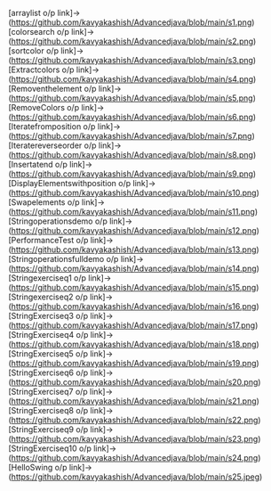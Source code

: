 [arraylist o/p link]->(https://github.com/kavyakashish/Advancedjava/blob/main/s1.png)
[colorsearch o/p link]->(https://github.com/kavyakashish/Advancedjava/blob/main/s2.png)
[sortcolor o/p link]->(https://github.com/kavyakashish/Advancedjava/blob/main/s3.png)
[Extractcolors o/p link]->(https://github.com/kavyakashish/Advancedjava/blob/main/s4.png)
[Removenthelement o/p link]->(https://github.com/kavyakashish/Advancedjava/blob/main/s5.png)
[RemoveColors o/p link]->(https://github.com/kavyakashish/Advancedjava/blob/main/s6.png)
[Iteratefromposition o/p link]->(https://github.com/kavyakashish/Advancedjava/blob/main/s7.png)
[Iteratereverseorder o/p link]->(https://github.com/kavyakashish/Advancedjava/blob/main/s8.png)
[Insertatend o/p link]->(https://github.com/kavyakashish/Advancedjava/blob/main/s9.png)
[DisplayElementswithposition o/p link]->(https://github.com/kavyakashish/Advancedjava/blob/main/s10.png)
[Swapelements o/p link]->(https://github.com/kavyakashish/Advancedjava/blob/main/s11.png)
[Stringoperationsdemo o/p link]->(https://github.com/kavyakashish/Advancedjava/blob/main/s12.png)
[PerformanceTest o/p link]->(https://github.com/kavyakashish/Advancedjava/blob/main/s13.png)
[Stringoperationsfulldemo o/p link]->(https://github.com/kavyakashish/Advancedjava/blob/main/s14.png)
[Stringexerciseq1 o/p link]->(https://github.com/kavyakashish/Advancedjava/blob/main/s15.png)
[Stringexerciseq2 o/p link]->(https://github.com/kavyakashish/Advancedjava/blob/main/s16.png)
[StringExerciseq3 o/p link]->(https://github.com/kavyakashish/Advancedjava/blob/main/s17.png)
[StringExerciseq4 o/p link]->(https://github.com/kavyakashish/Advancedjava/blob/main/s18.png)
[StringExerciseq5 o/p link]->(https://github.com/kavyakashish/Advancedjava/blob/main/s19.png)
[StringExerciseq6 o/p link]->(https://github.com/kavyakashish/Advancedjava/blob/main/s20.png)
[StringExerciseq7 o/p link]->(https://github.com/kavyakashish/Advancedjava/blob/main/s21.png)
[StringExerciseq8 o/p link]->(https://github.com/kavyakashish/Advancedjava/blob/main/s22.png)
[StringExerciseq9 o/p link]->(https://github.com/kavyakashish/Advancedjava/blob/main/s23.png)
[StringExerciseq10 o/p link]->(https://github.com/kavyakashish/Advancedjava/blob/main/s24.png)
[HelloSwing o/p link]->(https://github.com/kavyakashish/Advancedjava/blob/main/s25.jpeg)
